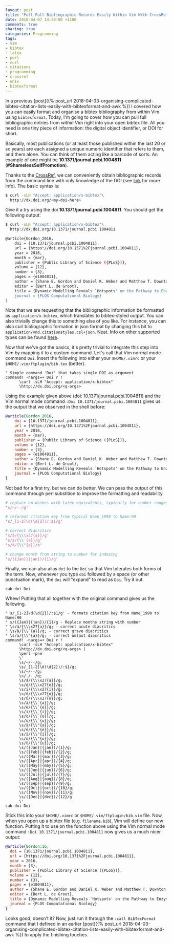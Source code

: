 ```yaml
---
layout: post
title: "Pull Full Bibliographic Records Easily Within Vim With CrossRef"
date: 2018-04-07 14:30:00 +1100
comments: true
sharing: true
categories: Programming
tags:
- vim
- bibtex
- latex
- perl
- curl
- citations
- programming
- crossref
- unix
- bibtexformat
---
```


In a previous [post]({% post_url
2018-04-03-organising-complicated-bibtex-citation-lists-easily-with-bibtexformat-and-awk
%}) I covered how you can easily format and organise a bibtex bibliography from
within Vim using `bibtexformat`. Today, I'm going to cover how you can pull full
bibliographic entries from *within Vim* right into your open bibtex file. All
you need is one tiny piece of information: the digital object identifier, or DOI
for short.

Basically, most publications (or at least those published within the
last 20 or so years) are each assigned a unique numeric identifier that refers
to them, and them alone. You can think of them acting like a barcode of sorts.
An example of one might be **10.1371/journal.pcbi.1004811**
(**#ShamelessSelfPromotion**).

Thanks to the [CrossRef](https://www.crossref.org), we can conveniently obtain
bibliographic records from the command line with only knowledge of the DOI (see
[link](https://www.crossref.org/labs/citation-formatting-service/) for more
info). The basic syntax is:

```sh
$ curl -sLH "Accept: application/x-bibtex"\
  http://dx.doi.org/<my-doi-here>
```

Give it a try using the doi **10.1371/journal.pcbi.1004811**. You should get the following output:

```sh
$ curl -sLH "Accept: application/x-bibtex"\
  http://dx.doi.org/10.1371/journal.pcbi.1004811

@article{Gordon_2016,
	doi = {10.1371/journal.pcbi.1004811},
	url = {https://doi.org/10.1371%2Fjournal.pcbi.1004811},
	year = 2016,
	month = {mar},
	publisher = {Public Library of Science ({PLoS})},
	volume = {12},
	number = {3},
	pages = {e1004811},
	author = {Shane E. Gordon and Daniel K. Weber and Matthew T. Downton and John Wagner and Matthew A. Perugini},
	editor = {Bert L. de Groot},
	title = {Dynamic Modelling Reveals `Hotspots' on the Pathway to Enzyme-Substrate Complex Formation},
	journal = {PLOS Computational Biology}
}
```

Note that we are requesting that the bibliographic information be formatted as
`application/x-bibtex`, which translates to bibtex-styled output. You can also
trivially change this to something else of you like. For instance, you can also
curl bibliographic formation in json format by changing this bit to
`application/vnd.citationstyles.csl+json`. Neat. Info on other supported types
can be found [here](https://citation.crosscite.org/docs.html).

Now that we've got the basics, it's pretty trivial to integrate this step into
Vim by mapping it to a custom command. Let's call that Vim normal mode command
`Doi`. Insert the following into either your `$HOME/.vimrc` or your
`$HOME/.vim/ftplugin/bib.tex` (better).

```vim
" Simple command 'Doi' that takes single DOI as argument
command! -nargs=+ Doi r !
      \curl -sLH "Accept: application/x-bibtex"
      \http://dx.doi.org/<q-args>
```

Using the example given above (doi: 10.1371/journal.pcbi.1004811) and the Vim
normal mode command `:Doi 10.1371/journal.pcbi.1004811` gives us the output
that we observed in the shell before:

```bib
@article{Gordon_2016,
	doi = {10.1371/journal.pcbi.1004811},
	url = {https://doi.org/10.1371%2Fjournal.pcbi.1004811},
	year = 2016,
	month = {mar},
	publisher = {Public Library of Science ({PLoS})},
	volume = {12},
	number = {3},
	pages = {e1004811},
	author = {Shane E. Gordon and Daniel K. Weber and Matthew T. Downton and John Wagner and Matthew A. Perugini},
	editor = {Bert L. de Groot},
	title = {Dynamic Modelling Reveals `Hotspots' on the Pathway to Enzyme-Substrate Complex Formation},
	journal = {PLOS Computational Biology}
}
```

Not bad for a first try, but we can do better. We can pass the output of this
command through perl substition to improve the formatting and readability.

```perl
# replace em-dashes with latex equivalents, typically for number ranges
's/–/--/g'

# reformat citation key from typical Name_1990 to Name:90
's/_[1-2]\d(\d{2})/:$1/g'

# correct diacritics
's/á/{\\\x27{a}}/g'
's/à/{\\`{a}}/g'
's/ä/{\\"{a}}/g'

# change month from string to number for indexing
's/({Jan}|{jan})/{1}/g'
```

Finally, we can also alias `doi` to the `Doi` so that Vim tolerates both forms
of the term. Now, whenever you type `doi` followed by a space (or other
punctuation mark), the `doi` will "expand" to read as `Doi`. Try it out.

```vim
cab doi Doi
```

Whew! Putting that all together with the original command gives us the following.

```vim
" s/_[1-2]\d(\d{2})/:$1/g' - formats citation key from Name_1990 to Name:90
" s/({Jan}|{jan})/{1}/g - Replace months string with number
" \s/á/{\\\x27{a}}/g; - correct acute diacritics
" \s/à/{\\`{a}}/g; - correct grave diacritics
" \s/ä/{\\"{a}}/g; - correct umlaut diacritics
command! -nargs=+ Doi r ! 
      \curl -sLH "Accept: application/x-bibtex"
      \http://dx.doi.org/<q-args> |
      \perl -pne 
      \'
      \s/–/--/g;
      \s/_[1-2]\d(\d{2})/:$1/g;
      \s/–/--/g;
      \s/—/--/g;
      \s/á/{\\\x27{a}}/g;
      \s/é/{\\\x27{e}}/g;
      \s/í/{\\\x27{i}}/g;
      \s/ó/{\\\x27{o}}/g;
      \s/ú/{\\\x27{u}}/g;
      \s/à/{\\`{a}}/g;
      \s/è/{\\`{e}}/g;
      \s/ì/{\\`{i}}/g;
      \s/ò/{\\`{o}}/g;
      \s/ù/{\\`{u}}/g;
      \s/ä/{\\"{a}}/g;
      \s/ë/{\\"{e}}/g;
      \s/ï/{\\"{i}}/g;
      \s/ö/{\\"{o}}/g;
      \s/ü/{\\"{u}}/g;
      \s/({Jan}|{jan})/{1}/g;
      \s/({Feb}|{feb})/{2}/g;
      \s/({Mar}|{mar})/{3}/g;
      \s/({Apr}|{apr})/{4}/g;
      \s/({May}|{may})/{5}/g;
      \s/({Jun}|{jun})/{6}/g;
      \s/({Jul}|{jul})/{7}/g;
      \s/({Aug}|{aug})/{8}/g;
      \s/({Sep}|{sep})/{9}/g;
      \s/({Oct}|{oct})/{10}/g;
      \s/({Nov}|{nov})/{11}/g;
      \s/({Dec}|{dec})/{12}/g
      \'
cab doi Doi
```

Stick this into your `$HOME/.vimrc` or `$HOME/.vim/ftplugin/bib.vim` file. Now,
when you open up a bibtex file (e.g. `filename.bib`), Vim will define our new
function. Putting it to use on the function above using the Vim normal mode
command `:Doi 10.1371/journal.pcbi.1004811` now gives us a much nicer output:

```bib
@article{Gordon:16,
  doi = {10.1371/journal.pcbi.1004811},
  url = {https://doi.org/10.1371%2Fjournal.pcbi.1004811},
  year = 2016,
  month = {3},
  publisher = {Public Library of Science ({PLoS})},
  volume = {12},
  number = {3},
  pages = {e1004811},
  author = {Shane E. Gordon and Daniel K. Weber and Matthew T. Downton and John Wagner and Matthew A. Perugini},
  editor = {Bert L. de Groot},
  title = {Dynamic Modelling Reveals `Hotspots' on the Pathway to Enzyme-Substrate Complex Formation},
  journal = {PLOS Computational Biology}
}
```

Looks good, doesn't it? Now, just run it through the `:call BibTexFormat`
command that I defined in an earlier [post]({% post_url
2018-04-03-organising-complicated-bibtex-citation-lists-easily-with-bibtexformat-and-awk
%}) to apply the finishing touches.
